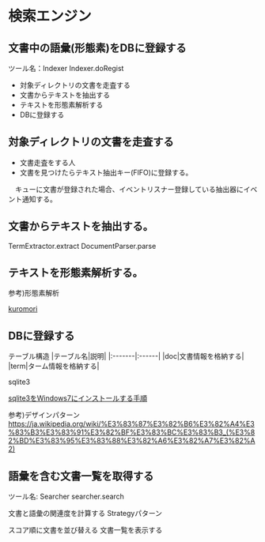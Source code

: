 # 検索エンジン

## 文書中の語彙(形態素)をDBに登録する
ツール名：Indexer
Indexer.doRegist

* 対象ディレクトリの文書を走査する
* 文書からテキストを抽出する
* テキストを形態素解析する
* DBに登録する

## 対象ディレクトリの文書を走査する
* 文書走査をする人
* 文書を見つけたらテキスト抽出キー(FIFO)に登録する。

　キューに文書が登録された場合、イベントリスナー登録している抽出器にイベント通知する。

## 文書からテキストを抽出する。　
 TermExtractor.extract
 DocumentParser.parse

## テキストを形態素解析する。

参考)形態素解析

[kuromori](https://www.atilika.com/ja/products/kuromoji.html)


## DBに登録する
テーブル構造
|テーブル名|説明|
|:-------|:------|
|doc|文書情報を格納する|
|term|ターム情報を格納する|


sqlite3

[sqlite3をWindows7にインストールする手順](http://qiita.com/bu-son/items/5790dce071dc0864e035
)


参考)デザインパターン
https://ja.wikipedia.org/wiki/%E3%83%87%E3%82%B6%E3%82%A4%E3%83%B3%E3%83%91%E3%82%BF%E3%83%BC%E3%83%B3_(%E3%82%BD%E3%83%95%E3%83%88%E3%82%A6%E3%82%A7%E3%82%A2)

## 語彙を含む文書一覧を取得する
ツール名: Searcher
searcher.search

文書と語彙の関連度を計算する
Strategyパターン

スコア順に文書を並び替える
文書一覧を表示する
